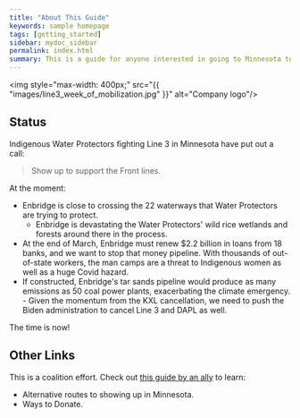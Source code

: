 ```yaml
---
title: "About This Guide"
keywords: sample homepage
tags: [getting_started]
sidebar: mydoc_sidebar
permalink: index.html
summary: This is a guide for anyone interested in going to Minnesota to stop line 3.
---
```


<img style="max-width: 400px;" src="{{ "images/line3_week_of_mobilization.jpg" }}" alt="Company logo"/>

## Status
Indigenous Water Protectors fighting Line 3 in Minnesota have put out a call:

> Show up to support the Front lines. 

At the moment:
- Enbridge is close to crossing the 22 waterways that Water Protectors are trying to protect. 
  * Enbridge is devastating the Water Protectors' wild rice wetlands and forests around there in the process.
- At the end of March, Enbridge must renew $2.2 billion in loans from 18 banks, and we want to stop that money pipeline. With thousands
of out-of-state workers, the man camps are a threat to Indigenous women as well as a huge Covid hazard. 
- If constructed, Enbridge's tar sands pipeline would produce as many emissions as 50 coal power plants, exacerbating the climate emergency. - Given the momentum from the KXL cancellation, we need to push the Biden administration to cancel Line 3 and DAPL as well. 

The time is now!


## Other Links

This is a coalition effort. Check out <a href="https://linktr.ee/stopline3" target="_blank">this guide by an ally</a> to learn:
- Alternative routes to showing up in Minnesota.
- Ways to Donate.
